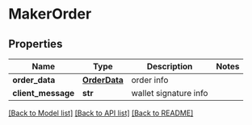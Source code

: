 # MakerOrder

## Properties
Name | Type | Description | Notes
------------ | ------------- | ------------- | -------------
**order_data** | [**OrderData**](OrderData.md) | order info | 
**client_message** | **str** | wallet signature info | 

[[Back to Model list]](../README.md#documentation-for-models) [[Back to API list]](../README.md#documentation-for-api-endpoints) [[Back to README]](../README.md)



